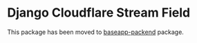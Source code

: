 # Django Cloudflare Stream Field

This package has been moved to [baseapp-packend](https://pypi.org/project/baseapp-backend/) package.
